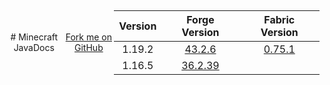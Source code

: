 <style>
  center {
    display: flex;
    justify-content: center;
    align-items: center;
    height: 100vh;
    text-align: center;
  }
</style>

<center class="container">
# Minecraft JavaDocs

[Fork me on GitHub](https://github.com/ladylexxie/ladylexxie.github.io)

| Version  | Forge Version                                                  | Fabric Version                                                 |
| :------: | :------------------------------------------------------------: | :------------------------------------------------------------: |
|  1.19.2  | [43.2.6](https://ladylexxie.github.io/forge-javadocs/1.19.2/)  | [0.75.1](https://ladylexxie.github.io/fabric-javadocs/1.19.2/) |
|  1.16.5  | [36.2.39](https://ladylexxie.github.io/forge-javadocs/1.16.5/) |                                                                |
</center>
